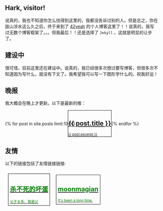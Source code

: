 ## Hark, visitor!

说真的，我也不知道你怎么找得到这里的，我都没告诉过别的人。但是总之，你在跋山涉水这么久之后，终于来到了 [42yeah](https://github.com/POTION4) 的个人博客这里了！！说真的，我写过无数个博客框架了。。。但我最后！！还是选择了 `Jekyll` ，这就是明显的让步了。

## 建设中 

很可惜，目前这里还在建设中。说真的，我已经很多次想过要写博客，但很多次不知道因为写什么，就没有下文了。我希望我可以写一下图形学什么的。祝我好运！

## 晚报

我大概会在晚上才更新。以下是最新的推：

<div style="display: flex; justify-items: between; align-items: center; overflow-x: auto;">
  {% for post in site.posts limit:10 %}
    <a href="{{ post.url }}">
      <div style="padding: 0px px 0px 5px; margin-left: -1.5rem; border-color: black; border-style: solid; border-width: 1px;" class="card">
        <h2>{{ post.title }}</h2>
        <small>{{ post.excerpt }}</small>
      </div>
    </a>
  {% endfor %} 
</div>

## 友情

以下的链接包括了友情链接链接:

<div style="display: flex; justify-items: between; align-items: center; overflow-x: auto;">
  <a href="https://zzkdev.github.io">
    <div style="padding: 5px; margin: 10px; border-color: black; border-style: solid; border-width: 1px; color: green;">
      <h2>杀不死的坏蛋</h2>
      <small>父子关系，我是父</small>
    </div>
  </a>
  <a href="http://122.114.233.64">
    <div style="padding: 5px; margin: 10px; border-color: black; border-style: solid; border-width: 1px; color: green;">
      <h2>moonmagian</h2>
      <small>It's been a long time.</small>
    </div>
  </a>
</div>

